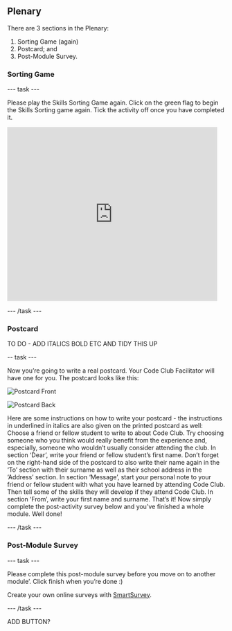 ## Plenary

There are 3 sections in the Plenary:
1. Sorting Game (again)
2. Postcard; and
3. Post-Module Survey.

### Sorting Game

--- task ---

Please play the Skills Sorting Game again. Click on the green flag to begin the Skills Sorting game again. Tick the activity off once you have completed it.

<iframe allowtransparency="true" width="485" height="402" src="https://scratch.mit.edu/projects/80628358/?autostart=false" frameborder="0" scrolling="no"></iframe>

--- /task ---

### Postcard

TO DO - ADD ITALICS BOLD ETC AND TIDY THIS UP

-- task ---

Now you’re going to write a real postcard. Your Code Club Facilitator will have one for you. The postcard looks like this:

![Postcard Front](Wish_You_Were_Here_Postcard_V5_DIGITAL.png)

![Postcard Back](Wish_You_Were_Here_Postcard_V5_DIGITAL_back.png)

Here are some instructions on how to write your postcard - the instructions in underlined in italics are also given on the printed postcard as well:
Choose a friend or fellow student to write to about Code Club. Try choosing someone who you think would really benefit from the experience and, especially, someone who wouldn’t usually consider attending the club.
In section ‘Dear’, write your friend or fellow student’s first name. Don’t forget on the right-hand side of the postcard to also write their name again in the ‘To’ section with their surname as well as their school address in the ‘Address’ section.
In section ‘Message’, start your personal note to your friend or fellow student with what you have learned by attending Code Club. Then tell some of the skills they will develop if they attend Code Club.
In section ‘From’, write your first name and surname.
That’s it! Now simply complete the post-activity survey below and you’ve finished a whole module. Well done!

--- /task ---

### Post-Module Survey

--- task ---

Please complete this post-module survey before you move on to another module’.
Click finish when you’re done :)

<script id="ss-embed-734054">(function(d,w){var s,ss;ss=d.createElement('script');ss.type='text/javascript';ss.async=true;ss.src=('https:'==d.location.protocol?'https://':'http://')+'www.smartsurvey.co.uk/s/r/embed.aspx?i=627146&c=734054';s=d.getElementsByTagName('script')[0]; s.parentNode.insertBefore(ss, s);})(document,window);</script><div>Create your own online surveys with <a href="https://www.smartsurvey.co.uk">SmartSurvey</a>.</div>

--- /task ---

ADD BUTTON?
